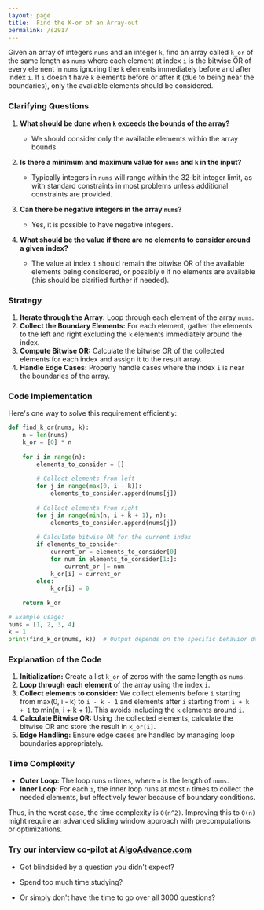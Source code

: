 ```yaml
---
layout: page
title:  Find the K-or of an Array-out
permalink: /s2917
---
```


Given an array of integers `nums` and an integer `k`, find an array called `k_or` of the same length as `nums` where each element at index `i` is the bitwise OR of every element in `nums` ignoring the `k` elements immediately before and after index `i`. If `i` doesn't have `k` elements before or after it (due to being near the boundaries), only the available elements should be considered.

### Clarifying Questions

1. **What should be done when `k` exceeds the bounds of the array?** 
   - We should consider only the available elements within the array bounds.

2. **Is there a minimum and maximum value for `nums` and `k` in the input?**
   - Typically integers in `nums` will range within the 32-bit integer limit, as with standard constraints in most problems unless additional constraints are provided.
   
3. **Can there be negative integers in the array `nums`?**
   - Yes, it is possible to have negative integers.

4. **What should be the value if there are no elements to consider around a given index?**
   - The value at index `i` should remain the bitwise OR of the available elements being considered, or possibly `0` if no elements are available (this should be clarified further if needed).

### Strategy

1. **Iterate through the Array:** Loop through each element of the array `nums`.
2. **Collect the Boundary Elements:** For each element, gather the elements to the left and right excluding the `k` elements immediately around the index.
3. **Compute Bitwise OR:** Calculate the bitwise OR of the collected elements for each index and assign it to the result array.
4. **Handle Edge Cases:** Properly handle cases where the index `i` is near the boundaries of the array.

### Code Implementation

Here's one way to solve this requirement efficiently:

```python
def find_k_or(nums, k):
    n = len(nums)
    k_or = [0] * n
    
    for i in range(n):
        elements_to_consider = []
        
        # Collect elements from left
        for j in range(max(0, i - k)):
            elements_to_consider.append(nums[j])
        
        # Collect elements from right
        for j in range(min(n, i + k + 1), n):
            elements_to_consider.append(nums[j])
        
        # Calculate bitwise OR for the current index
        if elements_to_consider:
            current_or = elements_to_consider[0]
            for num in elements_to_consider[1:]:
                current_or |= num
            k_or[i] = current_or
        else:
            k_or[i] = 0
    
    return k_or

# Example usage:
nums = [1, 2, 3, 4]
k = 1
print(find_k_or(nums, k))  # Output depends on the specific behavior desired at boundaries
```

### Explanation of the Code

1. **Initialization:** Create a list `k_or` of zeros with the same length as `nums`.
2. **Loop through each element** of the array using the index `i`.
3. **Collect elements to consider:** We collect elements before `i` starting from max(0, i - k) to `i - k - 1` and elements after `i` starting from `i + k + 1` to min(n, i + k + 1). This avoids including the `k` elements around `i`.
4. **Calculate Bitwise OR:** Using the collected elements, calculate the bitwise OR and store the result in `k_or[i]`.
5. **Edge Handling:** Ensure edge cases are handled by managing loop boundaries appropriately.

### Time Complexity

- **Outer Loop:** The loop runs `n` times, where `n` is the length of `nums`.
- **Inner Loop:** For each `i`, the inner loop runs at most `n` times to collect the needed elements, but effectively fewer because of boundary conditions.

Thus, in the worst case, the time complexity is `O(n^2)`. Improving this to `O(n)` might require an advanced sliding window approach with precomputations or optimizations.


### Try our interview co-pilot at [AlgoAdvance.com](https://algoAdvance.com)

- Got blindsided by a question you didn't expect?

- Spend too much time studying?

- Or simply don't have the time to go over all 3000 questions?

